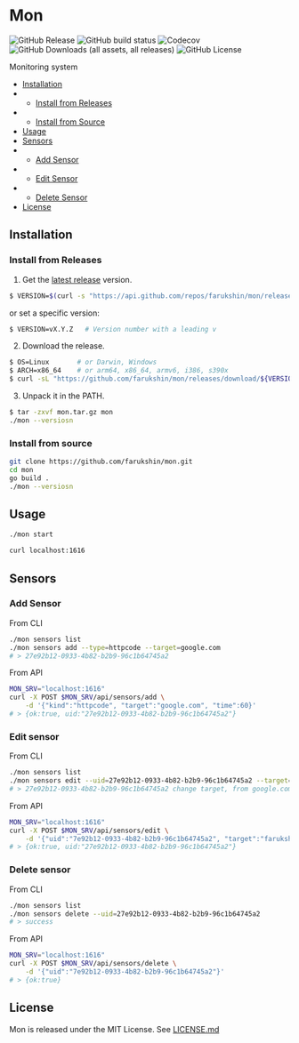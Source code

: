 # Mon

![GitHub Release](https://img.shields.io/github/v/release/farukshin/mon)
![GitHub build status](https://github.com/farukshin/mon/actions/workflows/mon.yml/badge.svg)
![Codecov](https://img.shields.io/codecov/c/github/farukshin/mon)
![GitHub Downloads (all assets, all releases)](https://img.shields.io/github/downloads/farukshin/mon/total?color=green)
![GitHub License](https://img.shields.io/github/license/farukshin/mon)


Monitoring system

* [Installation](#Installation)
* * [Install from Releases](#InstallationFromReleases)
* * [Install from Source](#InstallationFromSource)
* [Usage](#Usage)
* [Sensors](#Sensors)
* * [Add Sensor](#AddSensor)
* * [Edit Sensor](#EditSensor)
* * [Delete Sensor](#DeleteSensor)
* [License](#License)


<a name="Installation"></a> 

## Installation

<a name="InstallationFromReleases"></a> 

### Install from Releases

1. Get the [latest release](https://github.com/farukshin/mon/releases) version.

``` bash
$ VERSION=$(curl -s "https://api.github.com/repos/farukshin/mon/releases/latest" | jq -r '.tag_name')
```
or set a specific version:

``` bash
$ VERSION=vX.Y.Z   # Version number with a leading v
```

2. Download the release.

``` bash
$ OS=Linux       # or Darwin, Windows
$ ARCH=x86_64    # or arm64, x86_64, armv6, i386, s390x
$ curl -sL "https://github.com/farukshin/mon/releases/download/${VERSION}/mon_${OS}_${ARCH}.tar.gz" > mon.tar.gz
```

3. Unpack it in the PATH.

``` bash
$ tar -zxvf mon.tar.gz mon
./mon --versiosn
```

<a name="InstallationFromSource"></a> 

### Install from source

``` bash
git clone https://github.com/farukshin/mon.git
cd mon
go build .
./mon --versiosn
```

<a name="Usage"></a> 

## Usage

``` bash
./mon start
```

``` bash
curl localhost:1616
```

<a name="Sensors"></a> 

## Sensors

<a name="AddSensor"></a> 

### Add Sensor

From CLI

``` bash
./mon sensors list
./mon sensors add --type=httpcode --target=google.com
# > 27e92b12-0933-4b82-b2b9-96c1b64745a2
```

From API

``` bash
MON_SRV="localhost:1616"
curl -X POST $MON_SRV/api/sensors/add \
    -d '{"kind":"httpcode", "target":"google.com", "time":60}'
# > {ok:true, uid:"27e92b12-0933-4b82-b2b9-96c1b64745a2"}
```

<a name="EditSensor"></a> 

### Edit sensor

From CLI

``` bash
./mon sensors list
./mon sensors edit --uid=27e92b12-0933-4b82-b2b9-96c1b64745a2 --target=farukshin.com
# > 27e92b12-0933-4b82-b2b9-96c1b64745a2 change target, from google.com, to farukshin.com
```
From API

``` bash
MON_SRV="localhost:1616"
curl -X POST $MON_SRV/api/sensors/edit \
    -d '{"uid":"7e92b12-0933-4b82-b2b9-96c1b64745a2", "target":"farukshin.com"}'
# > {ok:true, uid:"27e92b12-0933-4b82-b2b9-96c1b64745a2"}
```


<a name="DeleteSensor"></a> 

### Delete sensor

From CLI

``` bash
./mon sensors list
./mon sensors delete --uid=27e92b12-0933-4b82-b2b9-96c1b64745a2
# > success
```

From API

``` bash
MON_SRV="localhost:1616"
curl -X POST $MON_SRV/api/sensors/delete \
    -d '{"uid":"7e92b12-0933-4b82-b2b9-96c1b64745a2"}'
# > {ok:true}
```

<a name="License"></a> 

## License

Mon is released under the MIT License. See [LICENSE.md](github.com/farukshin/mon/blob/main/LICENSE.md)

